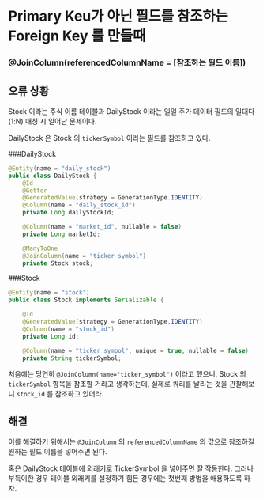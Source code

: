 # Primary Keu가 아닌 필드를 참조하는 Foreign Key 를 만들때

### @JoinColumn(referencedColumnName = [참조하는 필드 이름])

## 오류 상황

Stock 이라는 주식 이름 테이블과 DailyStock 이라는 일일 주가 데이터 필드의 일대다(1:N) 매칭 시 일어난 문제이다.

DailyStock 은 Stock 의 `tickerSymbol` 이라는 필드를 참조하고 있다.

###DailyStock
```java
@Entity(name = "daily_stock")
public class DailyStock {
	@Id
	@Getter
	@GeneratedValue(strategy = GenerationType.IDENTITY)
	@Column(name = "daily_stock_id")
	private Long dailyStockId;

	@Column(name = "market_id", nullable = false)
	private Long marketId;

	@ManyToOne
	@JoinColumn(name = "ticker_symbol")
	private Stock stock;
```

###Stock
```java
@Entity(name = "stock")
public class Stock implements Serializable {

	@Id
	@GeneratedValue(strategy = GenerationType.IDENTITY)
	@Column(name = "stock_id")
	private Long id;

	@Column(name = "ticker_symbol", unique = true, nullable = false)
	private String tickerSymbol;
```

처음에는 당연히 `@JoinColumn(name="ticker_symbol")` 이라고 했으니, Stock 의 `tickerSymbol` 항목을 참조할 거라고 생각하는데, 실제로 쿼리를 날리는 것을 관찰해보니 `stock_id` 를 참조하고 있더라.

## 해결
이를 해결하기 위해서는 `@JoinColumn` 의 `referencedColumnName` 의 값으로 참조하길 원하는 필드 이름을 넣어주면 된다.

혹은 DailyStock 테이블에 외래키로 TickerSymbol 을 넣어주면 잘 작동한다.
그러나 부득이한 경우 테이블 외래키를 설정하기 힘든 경우에는 첫번째 방법을 애용하도록 하자.
